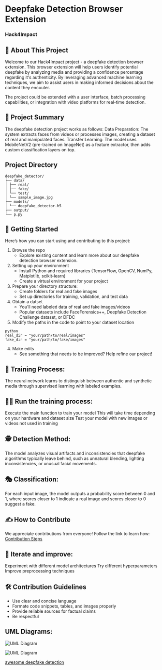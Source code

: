 
# Deepfake Detection Browser Extension
### Hack4Impact

## 📖 About This Project
Welcome to our Hack4Impact project - a deepfake detection browser extension. This browser extension will help users identify potential deepfake by analyzing media and providing a confidence percentage regarding it's authenticity. By leveraging advanced machine learning techniques, we aim to assist users in making informed decisions about the content they encouter.

The project could be extended with a user interface, batch processing capabilities, or integration with video platforms for real-time detection.

## 📜 Project Summary
The deepfake detection project works as follows:
Data Preparation: The system extracts faces from videos or processes images, creating a dataset of real and manipulated faces.
Transfer Learning: The model uses MobileNetV2 (pre-trained on ImageNet) as a feature extractor, then adds custom classification layers on top.

## Project Directory

```
deepfake_detector/
├── data/
│ ├── real/
│ ├── fake/
│ └── test/
│ └── sample_image.jpg
├── models/
│ └── deepfake_detector.h5
├── output/
└── p.py
```

## 🚀 Getting Started
Here’s how you can start using and contributing to this project:
1. Browse the repo
    - Explore existing content and learn more about our deepfake detection browser extension.
2. Setting up your environment
    - Install Python and required libraries (TensorFlow, OpenCV, NumPy, Matplotlib, scikit-learn)
    - Create a virtual environment for your project
3. Prepare your directory structure:
    - Create folders for real and fake images
    - Set up directories for training, validation, and test data
3. Obtain a datset 
    - You'll need labeled data of real and fake images/videos
    - Popular datasets include FaceForensics++, Deepfake Detection Challenge dataset, or DFDC
4. Modify the paths in the code to point to your dataset location
```
python
real_dir = "your/path/to/real/images"
fake_dir = "your/path/to/fake/images"
```
4. Make edits 
    - See something that needs to be improved? Help refine our project!

## 👟 Training Process:
The neural network learns to distinguish between authentic and synthetic media through supervised learning with labeled examples.

## 🏃‍♀️ Run the training process:
Execute the main function to train your model
This will take time depending on your hardware and dataset size
Test your model with new images or videos not used in training

## 🕵️ Detection Method: 
The model analyzes visual artifacts and inconsistencies that deepfake algorithms typically leave behind, such as unnatural blending, lighting inconsistencies, or unusual facial movements.

## 🎭 Classification: 
For each input image, the model outputs a probability score between 0 and 1, where scores closer to 1 indicate a real image and scores closer to 0 suggest a fake.

## ✍️ How to Contribute
We appreciate contributions from everyone! Follow the link to learn how: <br>
[Contribution Steps](./CONTRIBUTING.md#SubmittingChanges)


## 🔄️ Iterate and improve:
Experiment with different model architectures
Try different hyperparameters
Improve preprocessing techniques

## 🛠 Contribution Guidelines
- Use clear and concise language
- Formate code snippets, tables, and images properly
- Provide reliable sources for factual claims
- Be respectful

## UML Diagrams:

![UML Diagram](https://github.com/psyminsays/Team-TAPM/blob/main/uml_diagram/hackathon_uml1.png)

![UML Diagram](https://github.com/psyminsays/Team-TAPM/blob/main/uml_diagram/hackathon_uml2.png)

[awesome deepfake detection](https://github.com/Daisy-Zhang/Awesome-Deepfakes-Detection?tab=readme-ov-file#datasets)